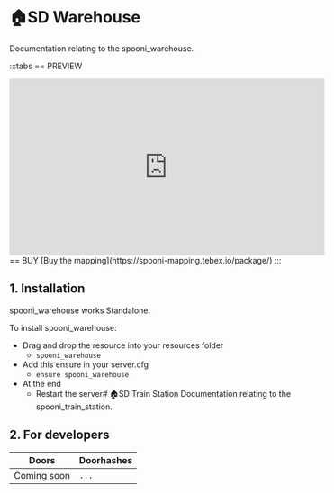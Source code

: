 # 🏠SD Warehouse
Documentation relating to the spooni_warehouse.

:::tabs
== PREVIEW
<iframe width="560" height="315" src="https://www.youtube.com/embed/" frameborder="0" allow="accelerometer; autoplay; clipboard-write; encrypted-media; gyroscope; picture-in-picture; web-share" allowfullscreen></iframe>
== BUY
[Buy the mapping](https://spooni-mapping.tebex.io/package/)
:::

## 1. Installation
spooni_warehouse works Standalone.  

To install spooni_warehouse:
- Drag and drop the resource into your resources folder
  - `spooni_warehouse`
- Add this ensure in your server.cfg
  - `ensure spooni_warehouse`
- At the end
  - Restart the server# 🏠SD Train Station
Documentation relating to the spooni_train_station.

## 2. For developers
| Doors                     | Doorhashes
|---------------------------|----------------------------------------------------------------------------------|
| Coming soon               | `...`
